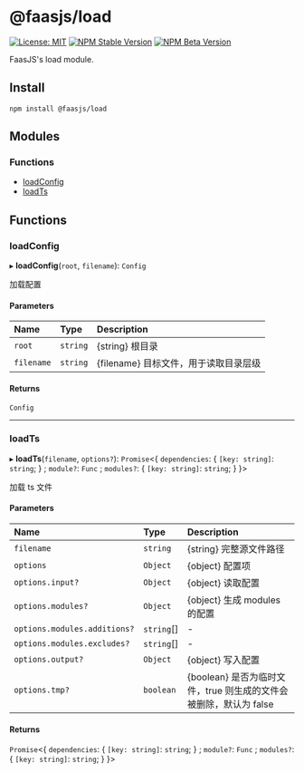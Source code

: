 # @faasjs/load

[![License: MIT](https://img.shields.io/npm/l/@faasjs/load.svg)](https://github.com/faasjs/faasjs/blob/main/packages/faasjs/load/LICENSE)
[![NPM Stable Version](https://img.shields.io/npm/v/@faasjs/load/stable.svg)](https://www.npmjs.com/package/@faasjs/load)
[![NPM Beta Version](https://img.shields.io/npm/v/@faasjs/load/beta.svg)](https://www.npmjs.com/package/@faasjs/load)

FaasJS's load module.

## Install

    npm install @faasjs/load
## Modules

### Functions

- [loadConfig](#loadconfig)
- [loadTs](#loadts)

## Functions

### loadConfig

▸ **loadConfig**(`root`, `filename`): `Config`

加载配置

#### Parameters

| Name | Type | Description |
| :------ | :------ | :------ |
| `root` | `string` | {string} 根目录 |
| `filename` | `string` | {filename} 目标文件，用于读取目录层级 |

#### Returns

`Config`

___

### loadTs

▸ **loadTs**(`filename`, `options?`): `Promise`<{ `dependencies`: { `[key: string]`: `string`;  } ; `module?`: `Func` ; `modules?`: { `[key: string]`: `string`;  }  }\>

加载 ts 文件

#### Parameters

| Name | Type | Description |
| :------ | :------ | :------ |
| `filename` | `string` | {string} 完整源文件路径 |
| `options` | `Object` | {object} 配置项 |
| `options.input?` | `Object` | {object} 读取配置 |
| `options.modules?` | `Object` | {object} 生成 modules 的配置 |
| `options.modules.additions?` | `string`[] | - |
| `options.modules.excludes?` | `string`[] | - |
| `options.output?` | `Object` | {object} 写入配置 |
| `options.tmp?` | `boolean` | {boolean} 是否为临时文件，true 则生成的文件会被删除，默认为 false |

#### Returns

`Promise`<{ `dependencies`: { `[key: string]`: `string`;  } ; `module?`: `Func` ; `modules?`: { `[key: string]`: `string`;  }  }\>
